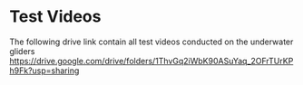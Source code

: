 # Test Videos

The following drive link contain all test videos conducted on the underwater gliders
https://drive.google.com/drive/folders/1ThvGq2iWbK90ASuYaq_2OFrTUrKPh9Fk?usp=sharing
